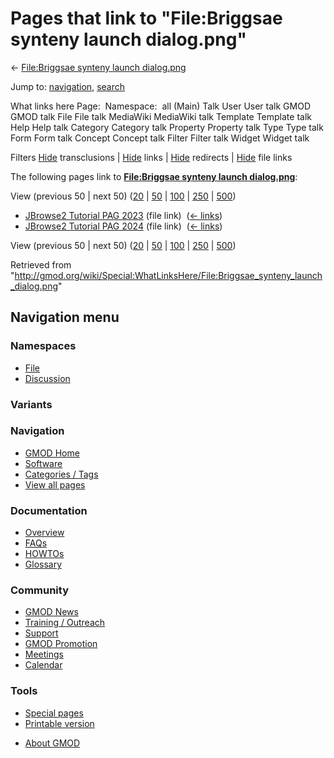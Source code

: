 <div id="mw-page-base" class="noprint">

</div>

<div id="mw-head-base" class="noprint">

</div>

<div id="content" class="mw-body" role="main">

<span id="top"></span>

<div id="mw-js-message" style="display:none;">

</div>



# <span dir="auto">Pages that link to "File:Briggsae synteny launch dialog.png"</span>

<div id="bodyContent">

<div id="contentSub">

← [File:Briggsae synteny launch
dialog.png](/wiki/File:Briggsae_synteny_launch_dialog.png "File:Briggsae synteny launch dialog.png")

</div>

<div id="jump-to-nav" class="mw-jump">

Jump to: [navigation](#mw-navigation), [search](#p-search)

</div>

<div id="mw-content-text">

What links here Page:  Namespace:  all (Main) Talk User User talk GMOD
GMOD talk File File talk MediaWiki MediaWiki talk Template Template talk
Help Help talk Category Category talk Property Property talk Type Type
talk Form Form talk Concept Concept talk Filter Filter talk Widget
Widget talk

Filters
[Hide](/mediawiki/index.php?title=Special:WhatLinksHere/File:Briggsae_synteny_launch_dialog.png&hidetrans=1 "Special:WhatLinksHere/File:Briggsae synteny launch dialog.png")
transclusions \|
[Hide](/mediawiki/index.php?title=Special:WhatLinksHere/File:Briggsae_synteny_launch_dialog.png&hidelinks=1 "Special:WhatLinksHere/File:Briggsae synteny launch dialog.png")
links \|
[Hide](/mediawiki/index.php?title=Special:WhatLinksHere/File:Briggsae_synteny_launch_dialog.png&hideredirs=1 "Special:WhatLinksHere/File:Briggsae synteny launch dialog.png")
redirects \|
[Hide](/mediawiki/index.php?title=Special:WhatLinksHere/File:Briggsae_synteny_launch_dialog.png&hideimages=1 "Special:WhatLinksHere/File:Briggsae synteny launch dialog.png")
file links

The following pages link to **[File:Briggsae synteny launch
dialog.png](/wiki/File:Briggsae_synteny_launch_dialog.png "File:Briggsae synteny launch dialog.png")**:

View (previous 50 \| next 50)
([20](/mediawiki/index.php?title=Special:WhatLinksHere/File:Briggsae_synteny_launch_dialog.png&limit=20 "Special:WhatLinksHere/File:Briggsae synteny launch dialog.png")
\|
[50](/mediawiki/index.php?title=Special:WhatLinksHere/File:Briggsae_synteny_launch_dialog.png&limit=50 "Special:WhatLinksHere/File:Briggsae synteny launch dialog.png")
\|
[100](/mediawiki/index.php?title=Special:WhatLinksHere/File:Briggsae_synteny_launch_dialog.png&limit=100 "Special:WhatLinksHere/File:Briggsae synteny launch dialog.png")
\|
[250](/mediawiki/index.php?title=Special:WhatLinksHere/File:Briggsae_synteny_launch_dialog.png&limit=250 "Special:WhatLinksHere/File:Briggsae synteny launch dialog.png")
\|
[500](/mediawiki/index.php?title=Special:WhatLinksHere/File:Briggsae_synteny_launch_dialog.png&limit=500 "Special:WhatLinksHere/File:Briggsae synteny launch dialog.png"))

- [JBrowse2 Tutorial PAG
  2023](/wiki/JBrowse2_Tutorial_PAG_2023 "JBrowse2 Tutorial PAG 2023")
  (file link) ‎ <span class="mw-whatlinkshere-tools">([←
  links](/mediawiki/index.php?title=Special:WhatLinksHere&target=JBrowse2+Tutorial+PAG+2023 "Special:WhatLinksHere"))</span>
- [JBrowse2 Tutorial PAG
  2024](/wiki/JBrowse2_Tutorial_PAG_2024 "JBrowse2 Tutorial PAG 2024")
  (file link) ‎ <span class="mw-whatlinkshere-tools">([←
  links](/mediawiki/index.php?title=Special:WhatLinksHere&target=JBrowse2+Tutorial+PAG+2024 "Special:WhatLinksHere"))</span>

View (previous 50 \| next 50)
([20](/mediawiki/index.php?title=Special:WhatLinksHere/File:Briggsae_synteny_launch_dialog.png&limit=20 "Special:WhatLinksHere/File:Briggsae synteny launch dialog.png")
\|
[50](/mediawiki/index.php?title=Special:WhatLinksHere/File:Briggsae_synteny_launch_dialog.png&limit=50 "Special:WhatLinksHere/File:Briggsae synteny launch dialog.png")
\|
[100](/mediawiki/index.php?title=Special:WhatLinksHere/File:Briggsae_synteny_launch_dialog.png&limit=100 "Special:WhatLinksHere/File:Briggsae synteny launch dialog.png")
\|
[250](/mediawiki/index.php?title=Special:WhatLinksHere/File:Briggsae_synteny_launch_dialog.png&limit=250 "Special:WhatLinksHere/File:Briggsae synteny launch dialog.png")
\|
[500](/mediawiki/index.php?title=Special:WhatLinksHere/File:Briggsae_synteny_launch_dialog.png&limit=500 "Special:WhatLinksHere/File:Briggsae synteny launch dialog.png"))

</div>

<div class="printfooter">

Retrieved from
"<http://gmod.org/wiki/Special:WhatLinksHere/File:Briggsae_synteny_launch_dialog.png>"

</div>

<div id="catlinks" class="catlinks catlinks-allhidden">

</div>

<div class="visualClear">

</div>

</div>

</div>

<div id="mw-navigation">

## Navigation menu

<div id="mw-head">



<div id="left-navigation">

<div id="p-namespaces" class="vectorTabs" role="navigation"
aria-labelledby="p-namespaces-label">

### Namespaces

- <span id="ca-nstab-image"><a href="/wiki/File:Briggsae_synteny_launch_dialog.png" accesskey="c"
  title="View the file page [c]">File</a></span>
- <span id="ca-talk"><a
  href="/mediawiki/index.php?title=File_talk:Briggsae_synteny_launch_dialog.png&amp;action=edit&amp;redlink=1"
  accesskey="t"
  title="Discussion about the content page [t]">Discussion</a></span>

</div>

<div id="p-variants" class="vectorMenu emptyPortlet" role="navigation"
aria-labelledby="p-variants-label">

### 

### Variants[](#)

<div class="menu">

</div>

</div>

</div>





</div>

</div>

</div>

<div id="mw-panel">

<div id="p-logo" role="banner">

<a href="/wiki/Main_Page"
style="background-image: url(http://gmod.org/images/GMOD-cogs.png);"
title="Visit the main page"></a>

</div>

<div id="p-Navigation" class="portal" role="navigation"
aria-labelledby="p-Navigation-label">

### Navigation

<div class="body">

- <span id="n-GMOD-Home">[GMOD Home](/wiki/Main_Page)</span>
- <span id="n-Software">[Software](/wiki/GMOD_Components)</span>
- <span id="n-Categories-.2F-Tags">[Categories /
  Tags](/wiki/Categories)</span>
- <span id="n-View-all-pages">[View all
  pages](/wiki/Special:AllPages)</span>

</div>

</div>

<div id="p-Documentation" class="portal" role="navigation"
aria-labelledby="p-Documentation-label">

### Documentation

<div class="body">

- <span id="n-Overview">[Overview](/wiki/Overview)</span>
- <span id="n-FAQs">[FAQs](/wiki/Category:FAQ)</span>
- <span id="n-HOWTOs">[HOWTOs](/wiki/Category:HOWTO)</span>
- <span id="n-Glossary">[Glossary](/wiki/Glossary)</span>

</div>

</div>

<div id="p-Community" class="portal" role="navigation"
aria-labelledby="p-Community-label">

### Community

<div class="body">

- <span id="n-GMOD-News">[GMOD News](/wiki/GMOD_News)</span>
- <span id="n-Training-.2F-Outreach">[Training /
  Outreach](/wiki/Training_and_Outreach)</span>
- <span id="n-Support">[Support](/wiki/Support)</span>
- <span id="n-GMOD-Promotion">[GMOD
  Promotion](/wiki/GMOD_Promotion)</span>
- <span id="n-Meetings">[Meetings](/wiki/Meetings)</span>
- <span id="n-Calendar">[Calendar](/wiki/Calendar)</span>

</div>

</div>

<div id="p-tb" class="portal" role="navigation"
aria-labelledby="p-tb-label">

### Tools

<div class="body">

- <span id="t-specialpages"><a href="/wiki/Special:SpecialPages" accesskey="q"
  title="A list of all special pages [q]">Special pages</a></span>
- <span id="t-print"><a
  href="/mediawiki/index.php?title=Special:WhatLinksHere/File:Briggsae_synteny_launch_dialog.png&amp;printable=yes"
  rel="alternate" accesskey="p"
  title="Printable version of this page [p]">Printable version</a></span>

</div>

</div>

</div>

</div>

<div id="footer" role="contentinfo">

- <span id="footer-places-about">[About
  GMOD](/wiki/GMOD:About "GMOD:About")</span>

<!-- -->






</div>
